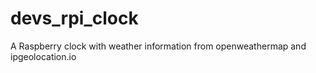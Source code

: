 # devs_rpi_clock
A Raspberry clock with weather information from openweathermap and ipgeolocation.io

